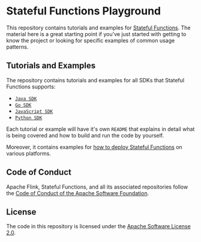 # Stateful Functions Playground

This repository contains tutorials and examples for [Stateful Functions](https://statefun.io). The material here is a great starting point if you've just started with getting to know the project or looking for specific examples of common usage patterns.

## Tutorials and Examples

The repository contains tutorials and examples for all SDKs that Stateful Functions supports:

- [`Java SDK`](java-application)
- [`Go SDK`](go)
- [`JavaScript SDK`](javascript)
- [`Python SDK`](python)

Each tutorial or example will have it's own `README` that explains in detail what is being covered and how to build and run the code by yourself.

Moreover, it contains examples for [how to deploy Stateful Functions](deployments) on various platforms.

## Code of Conduct

Apache Flink, Stateful Functions, and all its associated repositories follow the [Code of Conduct of the Apache Software Foundation](https://www.apache.org/foundation/policies/conduct).

## License

The code in this repository is licensed under the [Apache Software License 2.0](LICENSE).

